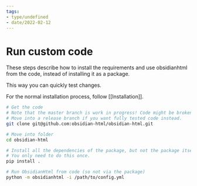 ```yaml
---
tags:
- type/undefined
- date/2022-02-12
---
```


# Run custom code
These steps describe how to install the requirements and use obsidianhtml from the code, instead of installing it as a package. 

This way you can quickly test changes.

For the normal installation process, follow [[Installation]].

``` bash
# Get the code
# Note that the master branch is work in progress! Code might be broken. 
# Move into a release branch if you want fully tested code instead.
git clone git@github.com:obsidian-html/obsidian-html.git

# Move into folder
cd obsidian-html

# Install all the dependencies of the package, but not the package itself.
# You only need to do this once.
pip install .

# Run ObsidianHtml from code (so not via the package)
python -m obsidianhtml -i /path/to/config.yml
```